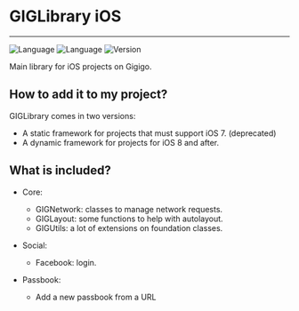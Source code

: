 # GIGLibrary iOS

----

![Language](https://img.shields.io/badge/Language-Objective--C-orange.svg)
![Language](https://img.shields.io/badge/Language-Swift-orange.svg)
![Version](https://img.shields.io/badge/version-0.4-blue.svg)


Main library for iOS projects on Gigigo.


## How to add it to my project?

GIGLibrary comes in two versions:

- A static framework for projects that must support iOS 7. (deprecated)
- A dynamic framework for projects for iOS 8 and after.


## What is included?

- Core:
	- GIGNetwork: classes to manage network requests.
	- GIGLayout: some functions to help with autolayout.
	- GIGUtils: a lot of extensions on foundation classes.
	
- Social: 
	- Facebook: login.

- Passbook: 
    * Add a new passbook from a URL